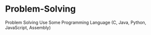 # Problem-Solving
Problem Solving Use Some Programming Language (C, Java, Python, JavaScript, Assembly)
